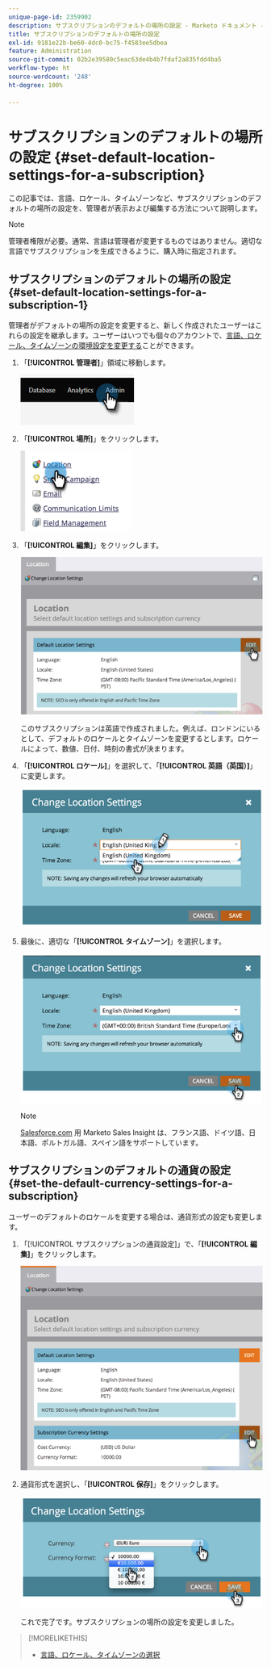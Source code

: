 ```yaml
---
unique-page-id: 2359902
description: サブスクリプションのデフォルトの場所の設定 - Marketo ドキュメント - 製品ドキュメント
title: サブスクリプションのデフォルトの場所の設定
exl-id: 9181e22b-be60-4dc0-bc75-f4583ee5dbea
feature: Administration
source-git-commit: 02b2e39580c5eac63de4b4b7fdaf2a835fdd4ba5
workflow-type: ht
source-wordcount: '248'
ht-degree: 100%

---
```


# サブスクリプションのデフォルトの場所の設定 {#set-default-location-settings-for-a-subscription}

この記事では、言語、ロケール、タイムゾーンなど、サブスクリプションのデフォルトの場所の設定を、管理者が表示および編集する方法について説明します。

>[!NOTE]
>
>管理者権限が必要。通常、言語は管理者が変更するものではありません。適切な言語でサブスクリプションを生成できるように、購入時に指定されます。

## サブスクリプションのデフォルトの場所の設定 {#set-default-location-settings-for-a-subscription-1}

管理者がデフォルトの場所の設定を変更すると、新しく作成されたユーザーはこれらの設定を継承します。ユーザーはいつでも個々のアカウントで、[言語、ロケール、タイムゾーンの環境設定を変更する](/help/marketo/product-docs/administration/settings/select-your-language-locale-and-time-zone.md)ことができます。

1. 「**[!UICONTROL 管理者]**」領域に移動します。

   ![](assets/set-default-location-settings-for-a-subscription-1.png)

1. 「**[!UICONTROL 場所]**」をクリックします。

   ![](assets/set-default-location-settings-for-a-subscription-2.png)

1. 「**[!UICONTROL 編集]**」をクリックします。

   ![](assets/set-default-location-settings-for-a-subscription-3.png)

   このサブスクリプションは英語で作成されました。例えば、ロンドンにいるとして、デフォルトのロケールとタイムゾーンを変更するとします。ロケールによって、数値、日付、時刻の書式が決まります。

1. 「**[!UICONTROL ロケール]**」を選択して、「**[!UICONTROL 英語（英国）]**」に変更します。

   ![](assets/set-default-location-settings-for-a-subscription-4.png)

1. 最後に、適切な「**[!UICONTROL タイムゾーン]**」を選択します。

   ![](assets/set-default-location-settings-for-a-subscription-5.png)

   >[!NOTE]
   >
   >[Salesforce.com](https://salesforce.com/) 用 Marketo Sales Insight は、フランス語、ドイツ語、日本語、ポルトガル語、スペイン語をサポートしています。

## サブスクリプションのデフォルトの通貨の設定 {#set-the-default-currency-settings-for-a-subscription}

ユーザーのデフォルトのロケールを変更する場合は、通貨形式の設定も変更します。

1. 「[!UICONTROL サブスクリプションの通貨設定]」で、「**[!UICONTROL 編集]**」をクリックします。

   ![](assets/set-default-location-settings-for-a-subscription-6.png)

1. 通貨形式を選択し、「**[!UICONTROL 保存]**」をクリックします。

   ![](assets/set-default-location-settings-for-a-subscription-7.png)

   これで完了です。サブスクリプションの場所の設定を変更しました。

>[!MORELIKETHIS]
>
>* [言語、ロケール、タイムゾーンの選択](/help/marketo/product-docs/administration/settings/select-your-language-locale-and-time-zone.md)
